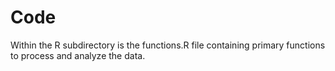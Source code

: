 # Code

Within the R subdirectory is the functions.R file containing primary functions to process and analyze the data.

